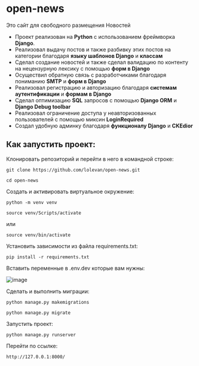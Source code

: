 # open-news

Это сайт для свободного размещения Новостей 

+ Проект реализован на **Python** с использованием фреймворка **Django**.
+ Реализовал выдачу постов и также разбивку этих постов на категории благодаря **языку шаблонов Django** и **классам**
+ Сделал создание новостей и также сделал валидацию по контенту на нецензурную лексику с помощью **форм в Django**
+ Осуществил обратную связь с разработчиками благодаря пониманию **SMTP** и **форм в Django**
+ Реализовал регистрацию и авторизацию благодаря **системам аутентификации** и **формам в Django**
+ Сделал оптимизацию **SQL** запросов с помощью **Django ORM** и **Django Debug toolbar**
+ Реализовал ограничение доступа у неавторизованных пользователей с помощью миксин **LoginRequired**
+ Создал удобную админку благодаря **функционалу Django** и **CKEdior**


## Как запустить проект:

Клонировать репозиторий и перейти в него в командной строке:

```
git clone https://github.com/lolevan/open-news.git
```

```
cd open-news
```

Cоздать и активировать виртуальное окружение:

```
python -m venv venv
```

```
source venv/Scripts/activate
```

или

```
source venv/bin/activate
```

Установить зависимости из файла requirements.txt:

```
pip install -r requirements.txt
```

Вставить переменные в .env.dev которые вам нужны:

![image](https://user-images.githubusercontent.com/86129944/230759873-9162936f-4c07-4fb7-838b-86bab41616bc.png)

Сделать и выполнить миграции:

```
python manage.py makemigrations
```

```
python manage.py migrate
```

Запустить проект:

```
python manage.py runserver
```

Перейти по ссылке:

```
http://127.0.0.1:8000/
```
